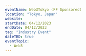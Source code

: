 ```yaml
---
eventName: Web3Tokyo (FF Sponsored)
location: "Tokyo, Japan"
website: 
startDate: 04/12/2023
endDate: 04/12/2023
tag: "Industry Event"
dateTBD: true
eventTopic:
  - Web3
---
```

